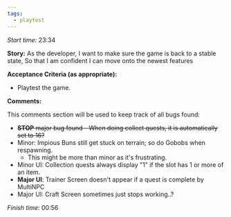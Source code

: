 ```yaml
---
tags:
  - playtest
---
```

*Start time:* 23:34

**Story:** 
As the developer, I want to make sure the game is back to a stable state,
So that I am confident I can move onto the newest features

**Acceptance Criteria (as appropriate):**
- Playtest the game.

**Comments:** 

This comments section will be used to keep track of all bugs found:

- ~~**STOP** major bug found - When doing collect quests, it is automatically set to 16?~~
- Minor: Impious Buns still get stuck on terrain; so do Gobobs when respawning.
	- This might be more than minor as it's frustrating.
- Minor UI: Collection quests always display "1" if the slot has 1 or more of an item.
- **Major UI**: Trainer Screen doesn't appear if a quest is complete by MultiNPC
- Major UI: Craft Screen sometimes just stops working..?

*Finish time:* 00:56